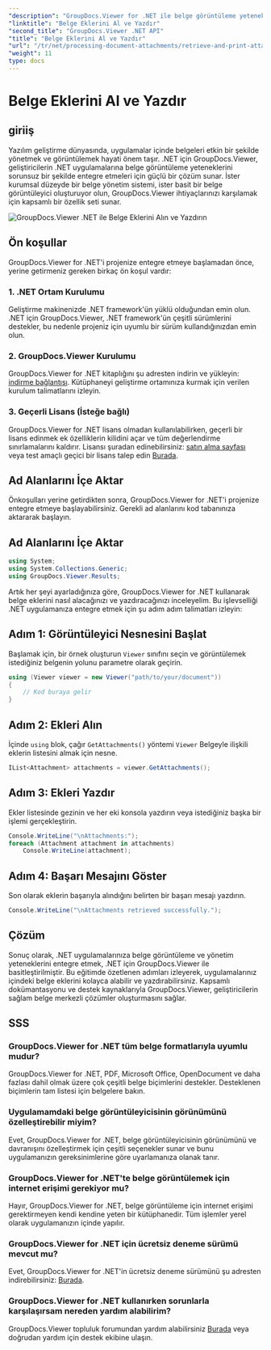 ```yaml
---
"description": "GroupDocs.Viewer for .NET ile belge görüntüleme yeteneklerini .NET uygulamalarınıza sorunsuz bir şekilde entegre edin. Belge eklerini zahmetsizce alın ve yazdırın."
"linktitle": "Belge Eklerini Al ve Yazdır"
"second_title": "GroupDocs.Viewer .NET API"
"title": "Belge Eklerini Al ve Yazdır"
"url": "/tr/net/processing-document-attachments/retrieve-and-print-attachments/"
"weight": 11
type: docs
---
```

# Belge Eklerini Al ve Yazdır

## giriiş
Yazılım geliştirme dünyasında, uygulamalar içinde belgeleri etkin bir şekilde yönetmek ve görüntülemek hayati önem taşır. .NET için GroupDocs.Viewer, geliştiricilerin .NET uygulamalarına belge görüntüleme yeteneklerini sorunsuz bir şekilde entegre etmeleri için güçlü bir çözüm sunar. İster kurumsal düzeyde bir belge yönetim sistemi, ister basit bir belge görüntüleyici oluşturuyor olun, GroupDocs.Viewer ihtiyaçlarınızı karşılamak için kapsamlı bir özellik seti sunar.

![GroupDocs.Viewer .NET ile Belge Eklerini Alın ve Yazdırın](/viewer/processing-document-attachments/retrieve-and-print-document-attachments.png)

## Ön koşullar
GroupDocs.Viewer for .NET'i projenize entegre etmeye başlamadan önce, yerine getirmeniz gereken birkaç ön koşul vardır:
### 1. .NET Ortam Kurulumu
Geliştirme makinenizde .NET framework'ün yüklü olduğundan emin olun. .NET için GroupDocs.Viewer, .NET framework'ün çeşitli sürümlerini destekler, bu nedenle projeniz için uyumlu bir sürüm kullandığınızdan emin olun.
### 2. GroupDocs.Viewer Kurulumu
GroupDocs.Viewer for .NET kitaplığını şu adresten indirin ve yükleyin: [indirme bağlantısı](https://releases.groupdocs.com/viewer/net/). Kütüphaneyi geliştirme ortamınıza kurmak için verilen kurulum talimatlarını izleyin.
### 3. Geçerli Lisans (İsteğe bağlı)
GroupDocs.Viewer for .NET lisans olmadan kullanılabilirken, geçerli bir lisans edinmek ek özelliklerin kilidini açar ve tüm değerlendirme sınırlamalarını kaldırır. Lisansı şuradan edinebilirsiniz: [satın alma sayfası](https://purchase.groupdocs.com/buy) veya test amaçlı geçici bir lisans talep edin [Burada](https://purchase.groupdocs.com/temporary-license/).

## Ad Alanlarını İçe Aktar
Önkoşulları yerine getirdikten sonra, GroupDocs.Viewer for .NET'i projenize entegre etmeye başlayabilirsiniz. Gerekli ad alanlarını kod tabanınıza aktararak başlayın.
## Ad Alanlarını İçe Aktar
```csharp
using System;
using System.Collections.Generic;
using GroupDocs.Viewer.Results;
```

Artık her şeyi ayarladığınıza göre, GroupDocs.Viewer for .NET kullanarak belge eklerini nasıl alacağınızı ve yazdıracağınızı inceleyelim. Bu işlevselliği .NET uygulamanıza entegre etmek için şu adım adım talimatları izleyin:
## Adım 1: Görüntüleyici Nesnesini Başlat
Başlamak için, bir örnek oluşturun `Viewer` sınıfını seçin ve görüntülemek istediğiniz belgenin yolunu parametre olarak geçirin.
```csharp
using (Viewer viewer = new Viewer("path/to/your/document"))
{
    // Kod buraya gelir
}
```
## Adım 2: Ekleri Alın
İçinde `using` blok, çağır `GetAttachments()` yöntemi `Viewer` Belgeyle ilişkili eklerin listesini almak için nesne.
```csharp
IList<Attachment> attachments = viewer.GetAttachments();
```
## Adım 3: Ekleri Yazdır
Ekler listesinde gezinin ve her eki konsola yazdırın veya istediğiniz başka bir işlemi gerçekleştirin.
```csharp
Console.WriteLine("\nAttachments:");
foreach (Attachment attachment in attachments)
    Console.WriteLine(attachment);
```
## Adım 4: Başarı Mesajını Göster
Son olarak eklerin başarıyla alındığını belirten bir başarı mesajı yazdırın.
```csharp
Console.WriteLine("\nAttachments retrieved successfully.");
```

## Çözüm
Sonuç olarak, .NET uygulamalarınıza belge görüntüleme ve yönetim yeteneklerini entegre etmek, .NET için GroupDocs.Viewer ile basitleştirilmiştir. Bu eğitimde özetlenen adımları izleyerek, uygulamalarınız içindeki belge eklerini kolayca alabilir ve yazdırabilirsiniz. Kapsamlı dokümantasyonu ve destek kaynaklarıyla GroupDocs.Viewer, geliştiricilerin sağlam belge merkezli çözümler oluşturmasını sağlar.
## SSS
### GroupDocs.Viewer for .NET tüm belge formatlarıyla uyumlu mudur?
GroupDocs.Viewer for .NET, PDF, Microsoft Office, OpenDocument ve daha fazlası dahil olmak üzere çok çeşitli belge biçimlerini destekler. Desteklenen biçimlerin tam listesi için belgelere bakın.
### Uygulamamdaki belge görüntüleyicisinin görünümünü özelleştirebilir miyim?
Evet, GroupDocs.Viewer for .NET, belge görüntüleyicisinin görünümünü ve davranışını özelleştirmek için çeşitli seçenekler sunar ve bunu uygulamanızın gereksinimlerine göre uyarlamanıza olanak tanır.
### GroupDocs.Viewer for .NET'te belge görüntülemek için internet erişimi gerekiyor mu?
Hayır, GroupDocs.Viewer for .NET, belge görüntüleme için internet erişimi gerektirmeyen kendi kendine yeten bir kütüphanedir. Tüm işlemler yerel olarak uygulamanızın içinde yapılır.
### GroupDocs.Viewer for .NET için ücretsiz deneme sürümü mevcut mu?
Evet, GroupDocs.Viewer for .NET'in ücretsiz deneme sürümünü şu adresten indirebilirsiniz: [Burada](https://releases.groupdocs.com/).
### GroupDocs.Viewer for .NET kullanırken sorunlarla karşılaşırsam nereden yardım alabilirim?
GroupDocs.Viewer topluluk forumundan yardım alabilirsiniz [Burada](https://forum.groupdocs.com/c/viewer/9) veya doğrudan yardım için destek ekibine ulaşın.